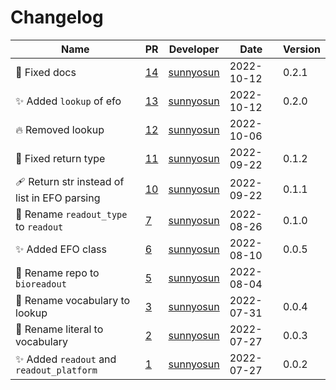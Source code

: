 # Changelog

<!-- prettier-ignore -->
Name | PR | Developer | Date | Version
--- | --- | --- | --- | ---
🚀 Fixed docs | [14](https://github.com/laminlabs/bioreadout/pull/14) | [sunnyosun](https://github.com/sunnyosun) | 2022-10-12 | 0.2.1
✨ Added `lookup` of efo | [13](https://github.com/laminlabs/bioreadout/pull/13) | [sunnyosun](https://github.com/sunnyosun) | 2022-10-12 | 0.2.0
🔥 Removed lookup | [12](https://github.com/laminlabs/bioreadout/pull/12) | [sunnyosun](https://github.com/sunnyosun) | 2022-10-06 |
🐛 Fixed return type | [11](https://github.com/laminlabs/bioreadout/pull/11) | [sunnyosun](https://github.com/sunnyosun) | 2022-09-22 | 0.1.2
🩹 Return str instead of list in EFO parsing | [10](https://github.com/laminlabs/bioreadout/pull/10) | [sunnyosun](https://github.com/sunnyosun) | 2022-09-22 | 0.1.1
🚚 Rename `readout_type` to `readout` | [7](https://github.com/laminlabs/bioreadout/pull/7) | [sunnyosun](https://github.com/sunnyosun) | 2022-08-26 | 0.1.0
✨ Added EFO class | [6](https://github.com/laminlabs/bioreadout/pull/6) | [sunnyosun](https://github.com/sunnyosun) | 2022-08-10 | 0.0.5
🚚 Rename repo to `bioreadout` | [5](https://github.com/laminlabs/bioreadout/pull/5) | [sunnyosun](https://github.com/sunnyosun) | 2022-08-04 |
🚚 Rename vocabulary to lookup | [3](https://github.com/laminlabs/bioreadout/pull/3) | [sunnyosun](https://github.com/sunnyosun) | 2022-07-31 | 0.0.4
🚚 Rename literal to vocabulary | [2](https://github.com/laminlabs/bioreadout/pull/2) | [sunnyosun](https://github.com/sunnyosun) | 2022-07-27 | 0.0.3
✨ Added `readout` and `readout_platform` | [1](https://github.com/laminlabs/bioreadout/pull/1) | [sunnyosun](https://github.com/sunnyosun) | 2022-07-27 | 0.0.2
